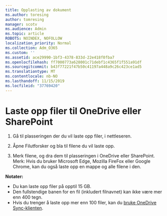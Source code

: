 ```yaml
---
title: Opplasting av dokument
ms.author: toresing
author: tomresing
manager: scotv
ms.audience: Admin
ms.topic: article
ROBOTS: NOINDEX, NOFOLLOW
localization_priority: Normal
ms.collection: Adm_O365
ms.custom: ''
ms.assetid: ace29990-1bf3-4378-833d-22e418f0fba7
ms.openlocfilehash: ff7000773a628001c71debf1c4365f1f551a91df
ms.sourcegitcommit: b43f77221f47b50c41197a448a9c26c423ce1ad5
ms.translationtype: MT
ms.contentlocale: nb-NO
ms.lasthandoff: 11/15/2019
ms.locfileid: "37769420"
---
```

# <a name="upload-files-to-onedrive-or-sharepoint"></a>Laste opp filer til OneDrive eller SharePoint

1. Gå til plasseringen der du vil laste opp filer, i nettleseren.
    
2. Åpne Filutforsker og bla til filene du vil laste opp.
    
3. Merk filene, og dra dem til plasseringen i OneDrive eller SharePoint. Merk: Hvis du bruker Microsoft Edge, Mozilla FireFox eller Google Chrome, kan du også laste opp en mappe og alle filene i den.
    
**Notater:**

- Du kan laste opp filer på opptil 15 GB. 
- Den fullstendige banen for en fil (inkludert filnavnet) kan ikke være mer enn 400 tegn. 
- Hvis du trenger å laste opp mer enn 100 filer, kan du [bruke OneDrive Sync-klienten](https://go.microsoft.com/fwlink/?linkid=866427). 
  

